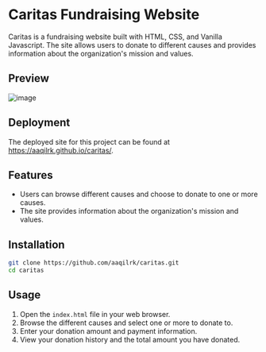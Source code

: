 
# Caritas Fundraising Website

Caritas is a fundraising website built with HTML, CSS, and Vanilla Javascript. The site allows users to donate to different causes and provides information about the organization's mission and values.

## Preview

![image](https://user-images.githubusercontent.com/75661314/168117489-64d3442e-18af-4c30-9a28-996c24cbee26.png)

## Deployment

The deployed site for this project can be found at <https://aaqilrk.github.io/caritas/>.

## Features

- Users can browse different causes and choose to donate to one or more causes.
- The site provides information about the organization's mission and values.

## Installation

```bash
git clone https://github.com/aaqilrk/caritas.git
cd caritas
```

## Usage

1. Open the `index.html` file in your web browser.
1. Browse the different causes and select one or more to donate to.
1. Enter your donation amount and payment information.
1. View your donation history and the total amount you have donated.
